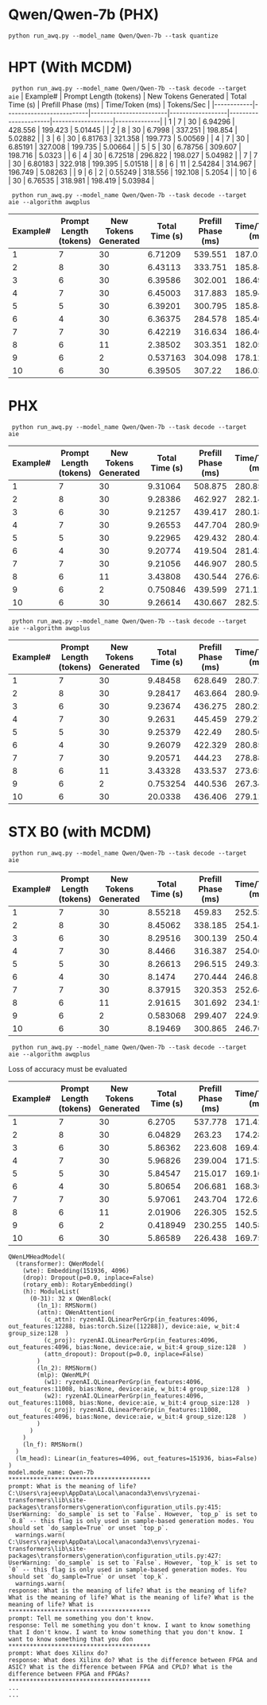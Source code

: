 # Qwen/Qwen-7b (PHX)
```
python run_awq.py --model_name Qwen/Qwen-7b --task quantize
```

# HPT (With MCDM)

``` python run_awq.py --model_name Qwen/Qwen-7b --task decode --target aie```
|   Example# |   Prompt Length (tokens) |   New Tokens Generated |   Total Time (s) |   Prefill Phase (ms) |   Time/Token (ms) |   Tokens/Sec |
|------------|--------------------------|------------------------|------------------|----------------------|-------------------|--------------|
|          1 |                        7 |                     30 |          6.94296 |              428.556 |           199.423 |      5.01445 |
|          2 |                        8 |                     30 |          6.7998  |              337.251 |           198.854 |      5.02882 |
|          3 |                        6 |                     30 |          6.81763 |              321.358 |           199.773 |      5.00569 |
|          4 |                        7 |                     30 |          6.85191 |              327.008 |           199.735 |      5.00664 |
|          5 |                        5 |                     30 |          6.78756 |              309.607 |           198.716 |      5.0323  |
|          6 |                        4 |                     30 |          6.72518 |              296.822 |           198.027 |      5.04982 |
|          7 |                        7 |                     30 |          6.80183 |              322.918 |           199.395 |      5.01518 |
|          8 |                        6 |                     11 |          2.54284 |              314.967 |           196.749 |      5.08263 |
|          9 |                        6 |                      2 |          0.55249 |              318.556 |           192.108 |      5.2054  |
|         10 |                        6 |                     30 |          6.76535 |              318.981 |           198.419 |      5.03984 |

``` python run_awq.py --model_name Qwen/Qwen-7b --task decode --target aie --algorithm awqplus```

|   Example# |   Prompt Length (tokens) |   New Tokens Generated |   Total Time (s) |   Prefill Phase (ms) |   Time/Token (ms) |   Tokens/Sec |
|------------|--------------------------|------------------------|------------------|----------------------|-------------------|--------------|
|          1 |                        7 |                     30 |         6.71209  |              539.551 |           187.019 |      5.34705 |
|          2 |                        8 |                     30 |         6.43113  |              333.751 |           185.842 |      5.38093 |
|          3 |                        6 |                     30 |         6.39586  |              302.001 |           186.495 |      5.36206 |
|          4 |                        7 |                     30 |         6.45003  |              317.883 |           185.943 |      5.37799 |
|          5 |                        5 |                     30 |         6.39201  |              300.795 |           185.842 |      5.38093 |
|          6 |                        4 |                     30 |         6.36375  |              284.578 |           185.404 |      5.39364 |
|          7 |                        7 |                     30 |         6.42219  |              316.634 |           186.463 |      5.36299 |
|          8 |                        6 |                     11 |         2.38502  |              303.351 |           182.056 |      5.49282 |
|          9 |                        6 |                      2 |         0.537163 |              304.098 |           178.127 |      5.61396 |
|         10 |                        6 |                     30 |         6.39505  |              307.22  |           186.033 |      5.37538 |

# PHX
``` python run_awq.py --model_name Qwen/Qwen-7b --task decode --target aie```

|   Example# |   Prompt Length (tokens) |   New Tokens Generated |   Total Time (s) |   Prefill Phase (ms) |   Time/Token (ms) |   Tokens/Sec |
|------------|--------------------------|------------------------|------------------|----------------------|-------------------|--------------|
|          1 |                        7 |                     30 |         9.31064  |              508.875 |           280.85  |      3.56062 |
|          2 |                        8 |                     30 |         9.28386  |              462.927 |           282.145 |      3.54427 |
|          3 |                        6 |                     30 |         9.21257  |              439.417 |           280.189 |      3.56902 |
|          4 |                        7 |                     30 |         9.26553  |              447.704 |           280.962 |      3.5592  |
|          5 |                        5 |                     30 |         9.22965  |              429.432 |           280.432 |      3.56592 |
|          6 |                        4 |                     30 |         9.20774  |              419.504 |           281.432 |      3.55326 |
|          7 |                        7 |                     30 |         9.21056  |              446.907 |           280.51  |      3.56493 |
|          8 |                        6 |                     11 |         3.43808  |              430.544 |           276.685 |      3.61422 |
|          9 |                        6 |                      2 |         0.750846 |              439.599 |           271.116 |      3.68846 |
|         10 |                        6 |                     30 |         9.26614  |              430.667 |           282.531 |      3.53944 |

``` python run_awq.py --model_name Qwen/Qwen-7b --task decode --target aie --algorithm awqplus```

|   Example# |   Prompt Length (tokens) |   New Tokens Generated |   Total Time (s) |   Prefill Phase (ms) |   Time/Token (ms) |   Tokens/Sec |
|------------|--------------------------|------------------------|------------------|----------------------|-------------------|--------------|
|          1 |                        7 |                     30 |         9.48458  |              628.649 |           280.728 |      3.56217 |
|          2 |                        8 |                     30 |         9.28417  |              463.664 |           280.941 |      3.55947 |
|          3 |                        6 |                     30 |         9.23674  |              436.275 |           280.221 |      3.56862 |
|          4 |                        7 |                     30 |         9.2631   |              445.459 |           279.274 |      3.58071 |
|          5 |                        5 |                     30 |         9.25379  |              422.49  |           280.567 |      3.56422 |
|          6 |                        4 |                     30 |         9.26079  |              422.329 |           280.85  |      3.56062 |
|          7 |                        7 |                     30 |         9.20571  |              444.23  |           278.881 |      3.58576 |
|          8 |                        6 |                     11 |         3.43328  |              433.537 |           273.652 |      3.65427 |
|          9 |                        6 |                      2 |         0.753254 |              440.536 |           267.342 |      3.74053 |
|         10 |                        6 |                     30 |        20.0338   |              436.406 |           279.11  |      3.58281 |

# STX B0 (with MCDM)
``` python run_awq.py --model_name Qwen/Qwen-7b --task decode --target aie```

|   Example# |   Prompt Length (tokens) |   New Tokens Generated |   Total Time (s) |   Prefill Phase (ms) |   Time/Token (ms) |   Tokens/Sec |
|------------|--------------------------|------------------------|------------------|----------------------|-------------------|--------------|
|          1 |                        7 |                     30 |         8.55218  |              459.83  |           252.535 |      3.95985 |
|          2 |                        8 |                     30 |         8.45062  |              338.185 |           254.147 |      3.93473 |
|          3 |                        6 |                     30 |         8.29516  |              300.139 |           250.413 |      3.99341 |
|          4 |                        7 |                     30 |         8.4466   |              316.387 |           254.007 |      3.9369  |
|          5 |                        5 |                     30 |         8.26613  |              296.515 |           249.338 |      4.01062 |
|          6 |                        4 |                     30 |         8.1474   |              270.444 |           246.814 |      4.05163 |
|          7 |                        7 |                     30 |         8.37915  |              320.353 |           252.644 |      3.95814 |
|          8 |                        6 |                     11 |         2.91615  |              301.692 |           234.196 |      4.26993 |
|          9 |                        6 |                      2 |         0.583068 |              299.407 |           224.934 |      4.44575 |
|         10 |                        6 |                     30 |         8.19469  |              300.865 |           246.766 |      4.05242 |


``` python run_awq.py --model_name Qwen/Qwen-7b --task decode --target aie --algorithm awqplus```

Loss of accuracy must be evaluated

|   Example# |   Prompt Length (tokens) |   New Tokens Generated |   Total Time (s) |   Prefill Phase (ms) |   Time/Token (ms) |   Tokens/Sec |
|------------|--------------------------|------------------------|------------------|----------------------|-------------------|--------------|
|          1 |                        7 |                     30 |         6.2705   |              537.778 |           171.42  |      5.83363 |
|          2 |                        8 |                     30 |         6.04829  |              263.23  |           174.283 |      5.7378  |
|          3 |                        6 |                     30 |         5.86362  |              223.608 |           169.43  |      5.90214 |
|          4 |                        7 |                     30 |         5.96826  |              239.004 |           171.533 |      5.82977 |
|          5 |                        5 |                     30 |         5.84547  |              215.017 |           169.167 |      5.91131 |
|          6 |                        4 |                     30 |         5.80654  |              206.681 |           168.363 |      5.93954 |
|          7 |                        7 |                     30 |         5.97061  |              243.704 |           172.613 |      5.79331 |
|          8 |                        6 |                     11 |         2.01906  |              226.305 |           152.518 |      6.55662 |
|          9 |                        6 |                      2 |         0.418949 |              230.255 |           140.583 |      7.11323 |
|         10 |                        6 |                     30 |         5.86589  |              226.438 |           169.758 |      5.89073 |

```
QWenLMHeadModel(
  (transformer): QWenModel(
    (wte): Embedding(151936, 4096)
    (drop): Dropout(p=0.0, inplace=False)
    (rotary_emb): RotaryEmbedding()
    (h): ModuleList(
      (0-31): 32 x QWenBlock(
        (ln_1): RMSNorm()
        (attn): QWenAttention(
          (c_attn): ryzenAI.QLinearPerGrp(in_features:4096, out_features:12288, bias:torch.Size([12288]), device:aie, w_bit:4 group_size:128  )
          (c_proj): ryzenAI.QLinearPerGrp(in_features:4096, out_features:4096, bias:None, device:aie, w_bit:4 group_size:128  )
          (attn_dropout): Dropout(p=0.0, inplace=False)
        )
        (ln_2): RMSNorm()
        (mlp): QWenMLP(
          (w1): ryzenAI.QLinearPerGrp(in_features:4096, out_features:11008, bias:None, device:aie, w_bit:4 group_size:128  )
          (w2): ryzenAI.QLinearPerGrp(in_features:4096, out_features:11008, bias:None, device:aie, w_bit:4 group_size:128  )
          (c_proj): ryzenAI.QLinearPerGrp(in_features:11008, out_features:4096, bias:None, device:aie, w_bit:4 group_size:128  )
        )
      )
    )
    (ln_f): RMSNorm()
  )
  (lm_head): Linear(in_features=4096, out_features=151936, bias=False)
)
model.mode_name: Qwen-7b
****************************************
prompt: What is the meaning of life?
C:\Users\rajeevp\AppData\Local\anaconda3\envs\ryzenai-transformers\lib\site-packages\transformers\generation\configuration_utils.py:415: UserWarning: `do_sample` is set to `False`. However, `top_p` is set to `0.8` -- this flag is only used in sample-based generation modes. You should set `do_sample=True` or unset `top_p`.
  warnings.warn(
C:\Users\rajeevp\AppData\Local\anaconda3\envs\ryzenai-transformers\lib\site-packages\transformers\generation\configuration_utils.py:427: UserWarning: `do_sample` is set to `False`. However, `top_k` is set to `0` -- this flag is only used in sample-based generation modes. You should set `do_sample=True` or unset `top_k`.
  warnings.warn(
response: What is the meaning of life? What is the meaning of life? What is the meaning of life? What is the meaning of life? What is the meaning of life? What is
****************************************
prompt: Tell me something you don't know.
response: Tell me something you don't know. I want to know something that I don't know. I want to know something that you don't know. I want to know something that you don
****************************************
prompt: What does Xilinx do?
response: What does Xilinx do? What is the difference between FPGA and ASIC? What is the difference between FPGA and CPLD? What is the difference between FPGA and FPGAs?
****************************************
...
...
```
